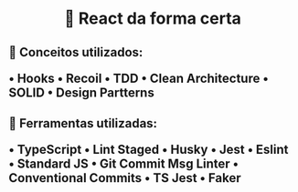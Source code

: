 <h1 align="center">🔗 React da forma certa</h1>

<h2>🚀 Conceitos utilizados:</p>
<p>
  • Hooks
  • Recoil
  • TDD
  • Clean Architecture
  • SOLID
  • Design Partterns
</p>

<h2>🚀 Ferramentas utilizadas:</p>
<p>
  • TypeScript
  • Lint Staged
  • Husky
  • Jest
  • Eslint
  • Standard JS
  • Git Commit Msg Linter
  • Conventional Commits
  • TS Jest
  • Faker
</p>